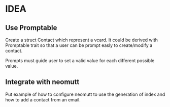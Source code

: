 # IDEA


## Use Promptable

Create a struct Contact which represent a vcard. It could be derived with Promptable trait so that a user can be prompt easly to create/modify a contact.

Prompts must guide user to set a valid value for each different possible value.


## Integrate with neomutt

Put example of how to configure neomutt to use the generation of index and how to add a contact from an email.
